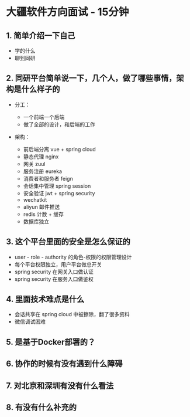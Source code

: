 # 大疆软件方向面试 - 15分钟

## 1. 简单介绍一下自己

- 学的什么
- 聊到同研

## 2. 同研平台简单说一下，几个人，做了哪些事情，架构是什么样子的

- 分工：
    - 一个前端一个后端
    - 做了全部的设计，和后端的工作

- 架构：
    - 前后端分离 vue + spring cloud
    - 静态代理 nginx
    - 网关 zuul
    - 服务注册 eureka
    - 消费者和服务者 feign
    - 会话集中管理 spring session
    - 安全验证 jwt + spring security
    - wechatkit
    - aliyun 邮件推送
    - redis 计数 + 缓存
    - 数据库独立

## 3. 这个平台里面的安全是怎么保证的

- user - role - authority 的角色-权限的权限管理设计
- 每个平台权限独立，用户平台做总开关
- spring security 在网关入口做认证
- spring security 在服务入口做鉴权

## 4. 里面技术难点是什么

- 会话共享在 spring cloud 中被擦除，翻了很多资料
- 微信调试困难

## 5. 是基于Docker部署的？

## 6. 协作的时候有没有遇到什么障碍

## 7. 对北京和深圳有没有什么看法

## 8. 有没有什么补充的

